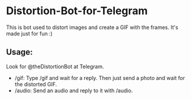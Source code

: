# Distortion-Bot-for-Telegram

This is bot used to distort images and create a GIF with the frames. It's made just for fun :)

## Usage:
Look for @theDistortionBot at Telegram.

* /gif: Type /gif and wait for a reply. Then just send a photo and wait for the distorted GIF.
* /audio: Send an audio and reply to it with /audio.
